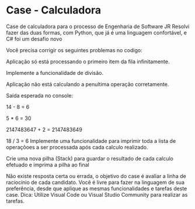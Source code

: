 # Case - Calculadora
Case de calculadora para o processo de Engenharia de Software JR
Resolvi fazer das duas formas, com Python, que já é uma linguagem confortável, e C# foi um desafio novo

Você precisa corrigir os seguintes problemas no codigo:

Aplicação só está processando o primeiro item da fila infinitamente.

Implemente a funcionalidade de divisão.

Aplicação não está calculando a penultima operação corretamente.

Saída esperada no console:

   14 - 8 = 6

   5 * 6 = 30

   2147483647 + 2 = 2147483649

   18 / 3 = 6
Implemente uma funcionalidade para imprimir toda a lista de operaçõoes a ser processada após cada calculo realizado.

Crie uma nova pilha (Stack) para guardar o resultado de cada calculo efetuado e imprima a pilha ao final

Não existe resposta certa ou errada, o objetivo do case é avaliar a linha de raciocínio de cada candidato. Você é livre para fazer na linguagem de sua preferência, desde que aplique as mesmas funcionalidades e tarefas deste case. Dica: Utilize Visual Code ou Visual Studio Community para realizar as tarefas.
